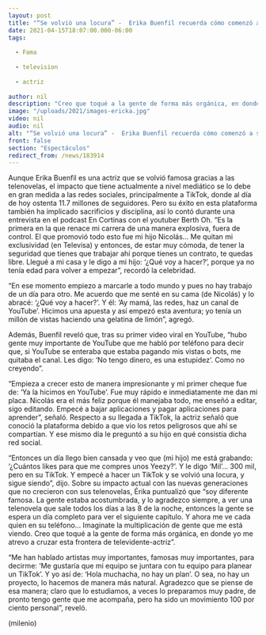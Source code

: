 ```yaml
---
layout: post
title: "“Se volvió una locura” -  Erika Buenfil recuerda cómo comenzó a subir videos en TikTok"
date: 2021-04-15T18:07:00.000-06:00
tags:
  
  - Fama
  
  - television
  
  - actriz
  
author: nil
description: "Creo que toqué a la gente de forma más orgánica, en donde yo me atrevo a cruzar esta frontera de televidente-actriz”, reveló la famosa en el podcast 'En cortinas'. "
image: "/uploads/2021/images-ericka.jpg"
video: nil
audio: nil
alt: "“Se volvió una locura” -  Erika Buenfil recuerda cómo comenzó a subir videos en TikTok"
front: false
section: "Espectáculos"
redirect_from: /news/183914
---
```


Aunque Erika Buenfil es una actriz que se volvió famosa gracias a las telenovelas, el impacto que tiene actualmente a nivel mediático se lo debe en gran medida a las redes sociales, principalmente a TikTok, donde al día de hoy ostenta 11.7 millones de seguidores. Pero su éxito en esta plataforma también ha implicado sacrificios y disciplina, así lo contó durante una entrevista en el podcast En Cortinas con el youtuber Berth Oh. “Es la primera en la que renace mi carrera de una manera explosiva, fuera de control. El que promovió todo esto fue mi hijo Nicolás… Me quitan mi exclusividad (en Televisa) y entonces, de estar muy cómoda, de tener la seguridad que tienes que trabajar ahí porque tienes un contrato, te quedas libre. Llegué a mi casa y le digo a mi hijo: ‘¿Qué voy a hacer?’, porque ya no tenía edad para volver a empezar”, recordó la celebridad. 

“En ese momento empiezo a marcarle a todo mundo y pues no hay trabajo de un día para otro. Me acuerdo que me senté en su cama (de Nicolás) y lo abracé: ‘¿Qué voy a hacer?’. Y él: ‘Ay mamá, las redes, haz un canal de YouTube’. Hicimos una apuesta y así empezó esta aventura; yo tenía un millón de vistas haciendo una gelatina de limón”, agregó. 

Además, Buenfil reveló que, tras su primer video viral en YouTube, “hubo gente muy importante de YouTube que me habló por teléfono para decir que, si YouTube se enteraba que estaba pagando mis vistas o bots, me quitaba el canal. Les digo: ‘No tengo dinero, es una estupidez’. Como no creyendo”. 

“Empieza a crecer esto de manera impresionante y mi primer cheque fue de: ‘Ya la hicimos en YouTube’. Fue muy rápido e inmediatamente me dan mi placa. Nicolás era el más feliz porque él manejaba todo, me enseñó a editar, sigo editando. Empecé a bajar aplicaciones y pagar aplicaciones para aprender”, señaló. Respecto a su llegada a TikTok, la actriz señaló que conoció la plataforma debido a que vio los retos peligrosos que ahí se compartían. Y ese mismo día le preguntó a su hijo en qué consistía dicha red social. 

“Entonces un día llego bien cansada y veo que (mi hijo) me está grabando: ‘¿Cuántos likes para que me compres unos Yeezy?’. Y le digo ‘Mil’… 300 mil, pero en su TikTok. Y empecé a hacer un TikTok y se volvió una locura, y sigue siendo”, dijo. Sobre su impacto actual con las nuevas generaciones que no crecieron con sus telenovelas, Érika puntualizó que “soy diferente famosa. La gente estaba acostumbrada, y lo agradezco siempre, a ver una telenovela que sale todos los días a las 8 de la noche, entonces la gente se espera un día completo para ver el siguiente capítulo. Y ahora me ve cada quien en su teléfono… Imagínate la multiplicación de gente que me está viendo. Creo que toqué a la gente de forma más orgánica, en donde yo me atrevo a cruzar esta frontera de televidente-actriz”. 

“Me han hablado artistas muy importantes, famosas muy importantes, para decirme: ‘Me gustaría que mi equipo se juntara con tu equipo para planear un TikTok’. Y yo así de: ‘Hola muchacha, no hay un plan’. O sea, no hay un proyecto, lo hacemos de manera más natural. Agradezco que se piense de esa manera; claro que lo estudiamos, a veces lo preparamos muy padre, de pronto tengo gente que me acompaña, pero ha sido un movimiento 100 por ciento personal”, reveló. 

(milenio)